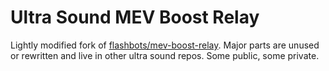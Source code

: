 # Ultra Sound MEV Boost Relay

Lightly modified fork of [flashbots/mev-boost-relay](https://github.com/flashbots/mev-boost-relay). Major parts are unused or rewritten and live in other ultra sound repos. Some public, some private.
